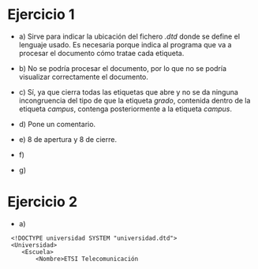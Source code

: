 # Ejercicio 1

* a) Sirve para indicar la ubicación del fichero *.dtd* donde se define el lenguaje usado. Es necesaria porque indica al programa que va a procesar el documento cómo tratae cada etiqueta.

* b) No se podría procesar el documento, por lo que no se podría visualizar correctamente el documento.

* c) Sí, ya que cierra todas las etiquetas que abre y no se da ninguna incongruencia del tipo de que la etiqueta *grado*, contenida dentro de la etiqueta *campus*, contenga posteriormente a la etiqueta *campus*.

* d) Pone un comentario.

* e) 8 de apertura y 8 de cierre.

* f)

* g)

# Ejercicio 2

* a) 
```
 <!DOCTYPE universidad SYSTEM "universidad.dtd">
 <Universidad>
    <Escuela>
        <Nombre>ETSI Telecomunicación